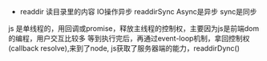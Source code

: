 - readdir
读目录里的内容  IO操作异步
readdirSync     Async是异步 sync是同步

js 是单线程的，用回调或promise，释放主线程的控制权，主要因为js是前端dom的编程，用户交互比较多
等到执行完后，再通过event-loop机制，拿回控制权(callback resolve),来到了node, js获取了服务器端的能力，readdirDync()